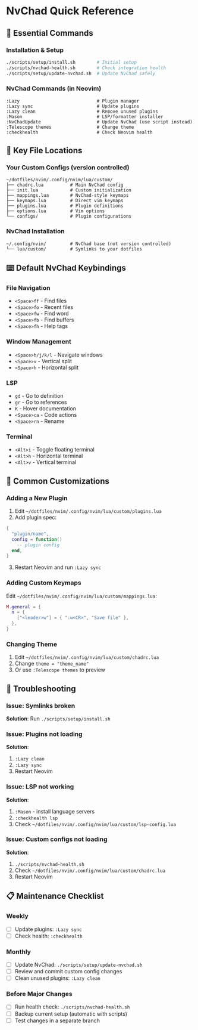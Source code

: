 # NvChad Quick Reference

## 🚀 Essential Commands

### Installation & Setup
```bash
./scripts/setup/install.sh        # Initial setup
./scripts/nvchad-health.sh        # Check integration health
./scripts/setup/update-nvchad.sh  # Update NvChad safely
```

### NvChad Commands (in Neovim)
```vim
:Lazy                             # Plugin manager
:Lazy sync                        # Update plugins
:Lazy clean                       # Remove unused plugins
:Mason                            # LSP/formatter installer
:NvChadUpdate                     # Update NvChad (use script instead)
:Telescope themes                 # Change theme
:checkhealth                      # Check Neovim health
```

## 📁 Key File Locations

### Your Custom Configs (version controlled)
```
~/dotfiles/nvim/.config/nvim/lua/custom/
├── chadrc.lua          # Main NvChad config
├── init.lua            # Custom initialization
├── mappings.lua        # NvChad-style keymaps
├── keymaps.lua         # Direct vim keymaps
├── plugins.lua         # Plugin definitions
├── options.lua         # Vim options
└── configs/            # Plugin configurations
```

### NvChad Installation
```
~/.config/nvim/         # NvChad base (not version controlled)
└── lua/custom/         # Symlinks to your dotfiles
```

## ⌨️ Default NvChad Keybindings

### File Navigation
- `<Space>ff` - Find files
- `<Space>fo` - Recent files
- `<Space>fw` - Find word
- `<Space>fb` - Find buffers
- `<Space>fh` - Help tags

### Window Management
- `<Space>h/j/k/l` - Navigate windows
- `<Space>v` - Vertical split
- `<Space>h` - Horizontal split

### LSP
- `gd` - Go to definition
- `gr` - Go to references
- `K` - Hover documentation
- `<Space>ca` - Code actions
- `<Space>rn` - Rename

### Terminal
- `<Alt>i` - Toggle floating terminal
- `<Alt>h` - Horizontal terminal
- `<Alt>v` - Vertical terminal

## 🔧 Common Customizations

### Adding a New Plugin
1. Edit `~/dotfiles/nvim/.config/nvim/lua/custom/plugins.lua`
2. Add plugin spec:
```lua
{
  "plugin/name",
  config = function()
    -- plugin config
  end,
}
```
3. Restart Neovim and run `:Lazy sync`

### Adding Custom Keymaps
Edit `~/dotfiles/nvim/.config/nvim/lua/custom/mappings.lua`:
```lua
M.general = {
  n = {
    ["<leader>w"] = { ":w<CR>", "Save file" },
  },
}
```

### Changing Theme
1. Edit `~/dotfiles/nvim/.config/nvim/lua/custom/chadrc.lua`
2. Change `theme = "theme_name"`
3. Or use `:Telescope themes` to preview

## 🐛 Troubleshooting

### Issue: Symlinks broken
**Solution**: Run `./scripts/setup/install.sh`

### Issue: Plugins not loading
**Solution**: 
1. `:Lazy clean`
2. `:Lazy sync`
3. Restart Neovim

### Issue: LSP not working
**Solution**:
1. `:Mason` - install language servers
2. `:checkhealth lsp`
3. Check `~/dotfiles/nvim/.config/nvim/lua/custom/lsp-config.lua`

### Issue: Custom configs not loading
**Solution**:
1. `./scripts/nvchad-health.sh`
2. Check `~/dotfiles/nvim/.config/nvim/lua/custom/chadrc.lua`
3. Restart Neovim

## 📋 Maintenance Checklist

### Weekly
- [ ] Update plugins: `:Lazy sync`
- [ ] Check health: `:checkhealth`

### Monthly
- [ ] Update NvChad: `./scripts/setup/update-nvchad.sh`
- [ ] Review and commit custom config changes
- [ ] Clean unused plugins: `:Lazy clean`

### Before Major Changes
- [ ] Run health check: `./scripts/nvchad-health.sh`
- [ ] Backup current setup (automatic with scripts)
- [ ] Test changes in a separate branch

